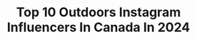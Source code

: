 ---
title: Top 10 Outdoors Instagram Influencers In Canada In 2024
description: >-
  Find top outdoors Instagram influencers in Canada in 2024. Most popular hashtags: #explorebc #canada #hiking #exploreontario.
platform: Instagram
hits: 521
text_top: Identify the most popular Instagram profiles on inBeat.
text_bottom: Our search engine holds 521 Instagram influencers like this in Canada for you to contact.
profiles:
  - username: "adventureswiththehills"
    fullname: >-
      The Hills | Outdoor Adventure Family • Ontario 🇨🇦
    bio: >-
      Charlene & Graham 🏕🥾🧗🏻‍♀️🛶 Helping families adventure outdoors together! Hiking • Camping • Travel Sharing destinations around Ontario!
    location: "Canada"
    followers: 32157
    engagement: 1222
    commentsToLikes: 0.081784
    id: ckaow6g577mb30i78ut6l8gmv
    verified: false
    hashtags: "#ontarioparks, #exploreontario, #ottawaontario, #discoveron"
  - username: "raisinghowells"
    fullname: >-
      marsida || homeschool+motherhood+travel🇨🇦🇦🇱
    bio: >-
      🌱travel obsessed family of 7+🐶 🎒co-founder @dryculture 🌮 one of @dosgreengos 📚 homeschooler ⛱️ outdoorsy 💌collab@ashmincommunications.com
    location: "Canada"
    followers: 186537
    engagement: 704
    commentsToLikes: 0.042506
    id: ck1379a90aet50i193tbdmkej
    verified: false
    hashtags: "#homeschooling, #motherhood, #momlife, #worldschooling"
  - username: "lisajaneoutdoors"
    fullname: >-
      Lisa-jane
    bio: >-
      A fan of Hunting, Outdoors, Country Music, Trucks & Dad Jokes. | Marketing Bachelor’s Degree 2026 🌅🦌🌿🎶
    location: "Canada"
    followers: 7893
    engagement: 715
    commentsToLikes: 0.059383
    id: ckaov4zyl32st0i78pwh00be1
    verified: false
    hashtags: "#fourelks, #happyinmyskin, #countrygirls, #willienelson"
  - username: "yakeandmarie"
    fullname: >-
      JAKE MCFADDEN & MARIE CARTER 🇨🇦
    bio: >-
      🇨🇦 travel couple from Vancouver, BC ✈️ 🌲 hiking, outdoors, photography, adventure 🏔️ ↓ our blog + itineraries & gear ↓ yakeandmarie@gmail.com
    location: "Canada"
    followers: 186422
    engagement: 694
    commentsToLikes: 0.091525
    id: ckpn0txlc3n1z0j231bpbkko6
    verified: false
    hashtags: "#oregonexplored, #hellobc, #hellofrom, #explorealberta"
  - username: "alexandrawikler"
    fullname: >-
      Alexandra 🦋
    bio: >-
      snowboard, travel & the outdoors 🏔 💓✨ 🎞 @alexandrareillyphoto
    location: "Canada"
    followers: 12570
    engagement: 527
    commentsToLikes: 0.022513
    id: ck5zk52nvits30i148lherw7t
    verified: false
    hashtags: "#pnw, #35mm, #hiking, #travelmore"
  - username: "mel.flint"
    fullname: >-
      Melissa ↟ Hiking + Adventure ᨏ
    bio: >-
      🌿Lifelong learner inspiring you to get outdoors 🏔Let’s hike ↟ travel ↟ explore ↟ heal together ☼ 💌 melflinthikes@gmail.com 📍British Columbia, Canada
    location: "Canada"
    followers: 12651
    engagement: 1689
    commentsToLikes: 0.145208
    id: clnjn0ogxo7940j08zdkgfaow
    verified: false
    hashtags: "#fallcolours, #explorebc, #chilliwack, #vancouvertrails"
  - username: "bilianabg"
    fullname: >-
      Biliana 🏕🌲📷✨️
    bio: >-
      Hiking, camping, granola-ing through life 🇨🇦 Ontario Life's better outside Strangers to Friends - @outdoorsyfriends hello@bilianagortchova.com
    location: "Canada"
    followers: 5146
    engagement: 770
    commentsToLikes: 0.316500
    id: ck8t0dn6nrpt20j78a1gf7aua
    verified: false
    hashtags: "#campingtrip, #ontario, #algonquin, #outdooradventures"
  - username: "taylen_louise"
    fullname: >-
      Taylen Louise
    bio: >-
      adventure sports | photography | outdoors @canoncanada futures creator sea-to-sky〰️ taylenlouisework@gmail.com
    location: "Canada"
    followers: 26897
    engagement: 566
    commentsToLikes: 0.015598
    id: clu24nrqurw000k08we5inxz4
    verified: false
    hashtags: "#snowsports, #tofino, #adventure, #backcountryskiing"
  - username: "mileennial"
    fullname: >-
      milee ✨
    bio: >-
      Exploring the beautiful outdoors of Alberta, Canada 🏔️🦌🇨🇦 Nature | Outdoors | Canadian Rockies Trailhead @alltrails 🥾| iPhone gear📲 @sandmarc
    location: "Canada"
    followers: 12800
    engagement: 6454
    commentsToLikes: 0.060286
    id: clp09jih179xm0j08bzdwp00k
    verified: false
    hashtags: "#lakelouisealberta, #albertacanada, #albertaviews, #adventureenthusiasts"
  - username: "careenaalexisoutdoors"
    fullname: >-
      Careena Alexis
    bio: >-
      ➣ Ontario, Canada Outdoorswoman | Living a simple, happy life ↟
    location: "Canada"
    followers: 26291
    engagement: 485
    commentsToLikes: 0.032650
    id: ck0w5vpbp5ne70i19gggvhpik
    verified: false
    hashtags: "#ontariocanada, #explorersedge, #exploreon, #greatcanadianwilderness"
---